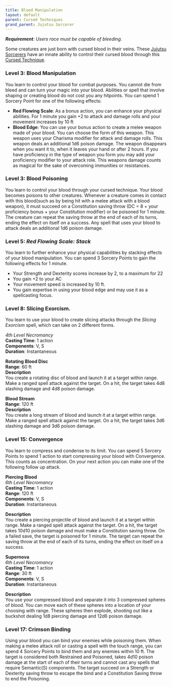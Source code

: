 ```yaml
---
title: Blood Manipulation
layout: default
parent: Cursed Techniques
grand_parent: Jujutsu Sorcerer
---
```


_**Requirement**: Users race must be capable of bleeding._   

Some creatures are just born with cursed blood in their veins. These [Jujutsu Sorcerers]({{site.baseurl}}/Gojo's%20Guide%20to%20Cursing/subclasses/Jujutsu%20Sorcerer) have an innate ability to control their cursed blood through this [Cursed Technique]({{site.baseurl}}/Gojo's%20Guide%20to%20Cursing/subclasses/Cursed%20Techniques/). 

### Level 3: Blood Manipulation
You learn to control your blood for combat purposes. You cannot die from bleed and can turn your magic into your blood. Abilities or spell that involve shaping or creating blood do not cost you any hitpoints. You can spend 1 Sorcery Point  for one of the following effects:
- **Red Flowing Scale**: As a bonus action, you can enhance your physical abilities. For 1 minute you gain +2 to attack and damage rolls and your movement increases by 10 ft
- **Blood Edge**: You can use your bonus action to create a melee weapon made of your blood. You can choose the form of this weapon. This weapon uses your Charisma modifier for attack and damage rolls. This weapon deals an additional 1d6 poison damage. The weapon disappears when you want it to, when it leaves your hand or after 2 hours. If you have proficiency in the type of weapon you form you may add your proficiency modifier to your attack role. This weapons damage counts as magical for the sake of overcoming immunities or resistances.

### Level 3: Blood Poisoning
You learn to control your blood through your cursed technique. Your blood becomes poisons to other creatures. Whenever a creature comes in contact with this blood(such as by being hit with a melee attack with a blood weapon), it must succeed on a Constitution saving throw (DC = 8 + your proficiency bonus + your Constitution modifier) or be poisoned for 1 minute. The creature can repeat the saving throw at the end of each of its turns, ending the effect on itself on a success. Any spell that uses your blood to attack deals an additional 1d6 poison damage.

### Level 5: _Red Flowing Scale: Stack_
You learn to further enhance your physical capabilities by stacking effects of your blood manipulation. You can spend 3 Sorcery Points to gain the following effects for 1 minute.
- Your Strength and Dexterity scores increase by 2, to a maximum for 22 
- You gain +2 to your AC
- Your movement speed is increased by 10 ft.
- You gain expertise in using your blood edge and may use it as a spellcasting focus.

### Level 8: Slicing Exorcism.
You learn to use your blood to create slicing attacks through the _Slicing Exorcism_ spell, which can take on 2 different forms.

_4th Level Necromancy_  
**Casting Time**: 1 action  
**Components**: V, S  
**Duration**: Instantaneous  

**Rotating Blood Disc**  
**Range**: 60 ft  
**Description**  
You create a rotating disc of blood and launch it at a target within range. Make a ranged spell attack against the target. On a hit, the target takes 4d8 slashing damage and 4d8 poison damage.

**Blood Stream**  
**Range**: 120 ft  
**Description**  
You create a long stream of blood and launch it at a target within range. Make a ranged spell attack against the target. On a hit, the target takes 3d6 slashing damage and 3d6 poison damage.

### Level 15: Convergence
You learn to compress and condense to its limit. You can spend 5 Sorcery Points to spend 1 action to start compressing your blood with Convergence. This counts as concentration. On your next action you can make one of the following follow up attack.

**Piercing Blood**  
_6th Level Necromancy_   
**Casting Time**: 1 action   
**Range**: 120 ft   
**Components**: V, S   
**Duration**: Instantaneous  

**Description**   
You create a piercing projectile of blood and launch it at a target within range. Make a ranged spell attack against the target. On a hit, the target takes 10d10 poison damage and must make a Constitution saving throw. On a failed save, the target is poisoned for 1 minute. The target can repeat the saving throw at the end of each of its turns, ending the effect on itself on a success.

**Supernova**  
_6th Level Necromancy_  
**Casting Time**: 1 action   
**Range**: 30 ft  
**Components**: V, S  
**Duration**: Instantaneous  

**Description**  
You use your compressed blood and separate it into 3 compressed spheres of blood. You can move each of these spheres into a location of your choosing with range. These spheres then explode, shooting out like a buckshot dealing 1d8 piercing damage and 12d6 poison damage.

### Level 17: Crimson Binding
Using your blood you can bind your enemies while poisoning them. When making a melee attack roll or casting a spell with the touch range, you can spend 4 Sorcery Points to bind them and any enemies within 10 ft. The target is considered both Restrained and Poisoned, takes 4d10 poison damage at the start of each of their turns and cannot cast any spells that require Semantic(S) components. The target succeed on a Strength or Dexterity saving throw to escape the bind and a Constitution Saving throw to end the Poisoning.